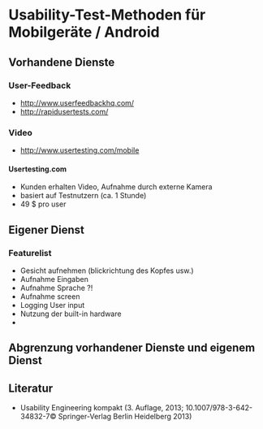 # Usability-Test-Methoden für Mobilgeräte / Android

## Vorhandene Dienste

### User-Feedback

* http://www.userfeedbackhq.com/
* http://rapidusertests.com/

### Video

* http://www.usertesting.com/mobile

#### Usertesting.com

* Kunden erhalten Video, Aufnahme durch externe Kamera
* basiert auf Testnutzern (ca. 1 Stunde)
* 49 $ pro user

## Eigener Dienst

### Featurelist

* Gesicht aufnehmen (blickrichtung des Kopfes usw.)
* Aufnahme Eingaben
* Aufnahme Sprache ?!
* Aufnahme screen
* Logging User input
* Nutzung der built-in hardware
* 

## Abgrenzung vorhandener Dienste und eigenem Dienst


## Literatur

* Usability Engineering kompakt (3. Auflage, 2013; 10.1007/978-3-642-34832-7© Springer-Verlag Berlin Heidelberg 2013)
